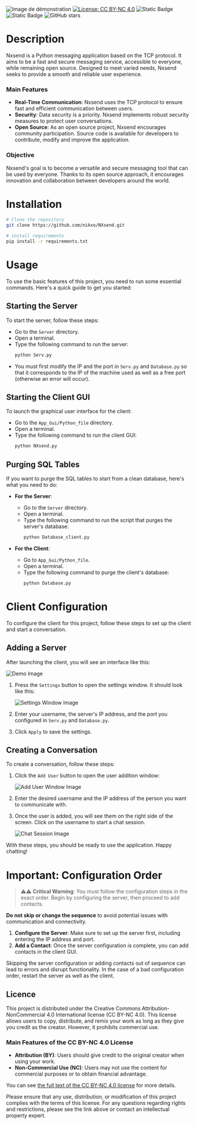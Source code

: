 ![Image de démonstration](https://raw.githubusercontent.com/nikxo/NXsend/main/File/NXsend_ban.jpg)
[![License: CC BY-NC 4.0](https://img.shields.io/badge/License-CC_BY--NC_4.0-lightgrey.svg)](https://creativecommons.org/licenses/by-nc/4.0/)
![Static Badge](https://img.shields.io/badge/Python-3.10.0-green:badgeContent)
![Static Badge](https://img.shields.io/badge/customtkinter-5.2.2-green:badgeContent)
![GitHub stars](https://img.shields.io/github/stars/nikxo/Xeha)

# Description
Nxsend is a Python messaging application based on the TCP protocol. It aims to be a fast and secure messaging service, accessible to everyone, while remaining open source. Designed to meet varied needs, Nxsend seeks to provide a smooth and reliable user experience.

### Main Features
- **Real-Time Communication**: Nxsend uses the TCP protocol to ensure fast and efficient communication between users.
- **Security**: Data security is a priority. Nxsend implements robust security measures to protect user conversations.
- **Open Source**: As an open source project, Nxsend encourages community participation. Source code is available for developers to contribute, modify and improve the application.

### Objective
Nxsend's goal is to become a versatile and secure messaging tool that can be used by everyone. Thanks to its open source approach, it encourages innovation and collaboration between developers around the world.
# Installation
```bash
# Clone the repository
git clone https://github.com/nikxo/NXsend.git

# install requirements
pip install -r requirements.txt
```
# Usage
To use the basic features of this project, you need to run some essential commands. Here's a quick guide to get you started:

## Starting the Server
To start the server, follow these steps:
- Go to the `Server` directory.
- Open a terminal.
- Type the following command to run the server:
  ```bash
  python Serv.py
  ```
- You must first modify the IP and the port in `Serv.py` and `Database.py` so that it corresponds to the IP of the machine used as well as a free port (otherwise an error will occur).

## Starting the Client GUI
To launch the graphical user interface for the client:
- Go to the `App_Gui/Python_file` directory.
- Open a terminal.
- Type the following command to run the client GUI:
  ```bash
  python NXsend.py
  ```

## Purging SQL Tables
If you want to purge the SQL tables to start from a clean database, here's what you need to do:

- **For the Server**:
  - Go to the `Server` directory.
  - Open a terminal.
  - Type the following command to run the script that purges the server's database:
    ```bash
    python Database_client.py
    ```

- **For the Client**:
  - Go to `App_Gui/Python_file`.
  - Open a terminal.
  - Type the following command to purge the client's database:
    ```bash
    python Database.py
    ```

# Client Configuration
To configure the client for this project, follow these steps to set up the client and start a conversation.

## Adding a Server
After launching the client, you will see an interface like this:

![Demo Image](https://raw.githubusercontent.com/nikxo/NXsend/main/File/Demo.png)

1. Press the `Settings` button to open the settings window. It should look like this:

   ![Settings Window Image](https://raw.githubusercontent.com/nikxo/NXsend/main/File/settings.png)

2. Enter your username, the server's IP address, and the port you configured in `Serv.py` and `Database.py`.

3. Click `Apply` to save the settings.

## Creating a Conversation
To create a conversation, follow these steps:

1. Click the `Add User` button to open the user addition window:

   ![Add User Window Image](https://raw.githubusercontent.com/nikxo/NXsend/main/File/contact.png)

2. Enter the desired username and the IP address of the person you want to communicate with.

3. Once the user is added, you will see them on the right side of the screen. Click on the username to start a chat session.

   ![Chat Session Image](https://raw.githubusercontent.com/nikxo/NXsend/main/File/user.png)

With these steps, you should be ready to use the application. Happy chatting!

# Important: Configuration Order

> ⚠️⚠️ **Critical Warning**: You must follow the configuration steps in the exact order. Begin by configuring the server, then proceed to add contacts.

**Do not skip or change the sequence** to avoid potential issues with communication and connectivity.

1. **Configure the Server**: Make sure to set up the server first, including entering the IP address and port.
2. **Add a Contact**: Once the server configuration is complete, you can add contacts in the client GUI.

Skipping the server configuration or adding contacts out of sequence can lead to errors and disrupt functionality. In the case of a bad configuration order, restart the server as well as the client.



## Licence
This project is distributed under the Creative Commons Attribution-NonCommercial 4.0 International license (CC BY-NC 4.0). This license allows users to copy, distribute, and remix your work as long as they give you credit as the creator. However, it prohibits commercial use.

### Main Features of the CC BY-NC 4.0 License
- **Attribution (BY)**: Users should give credit to the original creator when using your work.
- **Non-Commercial Use (NC)**: Users may not use the content for commercial purposes or to obtain financial advantage.

You can see [the full text of the CC BY-NC 4.0 license](https://creativecommons.org/licenses/by-nc/4.0/) for more details.

Please ensure that any use, distribution, or modification of this project complies with the terms of this license. For any questions regarding rights and restrictions, please see the link above or contact an intellectual property expert.
